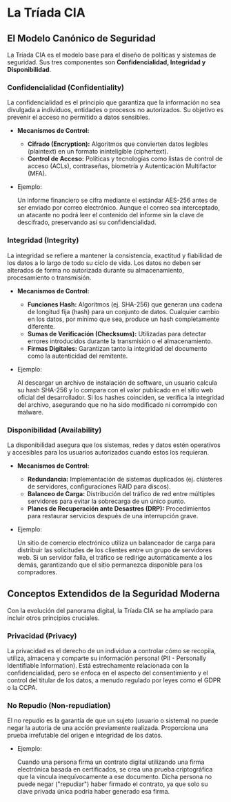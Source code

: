 # La Tríada CIA

## El Modelo Canónico de Seguridad

La Tríada CIA es el modelo base para el diseño de políticas y sistemas de seguridad. Sus tres componentes son **Confidencialidad, Integridad y Disponibilidad**.

### Confidencialidad (Confidentiality)

La confidencialidad es el principio que garantiza que la información no sea divulgada a individuos, entidades o procesos no autorizados. Su objetivo es prevenir el acceso no permitido a datos sensibles.

* **Mecanismos de Control:**
  * **Cifrado (Encryption):** Algoritmos que convierten datos legibles (plaintext) en un formato ininteligible (ciphertext).
  * **Control de Acceso:** Políticas y tecnologías como listas de control de acceso (ACLs), contraseñas, biometría y Autenticación Multifactor (MFA).
*   Ejemplo:

    Un informe financiero se cifra mediante el estándar AES-256 antes de ser enviado por correo electrónico. Aunque el correo sea interceptado, un atacante no podrá leer el contenido del informe sin la clave de descifrado, preservando así su confidencialidad.

### Integridad (Integrity)

La integridad se refiere a mantener la consistencia, exactitud y fiabilidad de los datos a lo largo de todo su ciclo de vida. Los datos no deben ser alterados de forma no autorizada durante su almacenamiento, procesamiento o transmisión.

* **Mecanismos de Control:**
  * **Funciones Hash:** Algoritmos (ej. SHA-256) que generan una cadena de longitud fija (hash) para un conjunto de datos. Cualquier cambio en los datos, por mínimo que sea, produce un hash completamente diferente.
  * **Sumas de Verificación (Checksums):** Utilizadas para detectar errores introducidos durante la transmisión o el almacenamiento.
  * **Firmas Digitales:** Garantizan tanto la integridad del documento como la autenticidad del remitente.
*   Ejemplo:

    Al descargar un archivo de instalación de software, un usuario calcula su hash SHA-256 y lo compara con el valor publicado en el sitio web oficial del desarrollador. Si los hashes coinciden, se verifica la integridad del archivo, asegurando que no ha sido modificado ni corrompido con malware.

### Disponibilidad (Availability)

La disponibilidad asegura que los sistemas, redes y datos estén operativos y accesibles para los usuarios autorizados cuando estos los requieran.

* **Mecanismos de Control:**
  * **Redundancia:** Implementación de sistemas duplicados (ej. clústeres de servidores, configuraciones RAID para discos).
  * **Balanceo de Carga:** Distribución del tráfico de red entre múltiples servidores para evitar la sobrecarga de un único punto.
  * **Planes de Recuperación ante Desastres (DRP):** Procedimientos para restaurar servicios después de una interrupción grave.
*   Ejemplo:

    Un sitio de comercio electrónico utiliza un balanceador de carga para distribuir las solicitudes de los clientes entre un grupo de servidores web. Si un servidor falla, el tráfico se redirige automáticamente a los demás, garantizando que el sitio permanezca disponible para los compradores.

## Conceptos Extendidos de la Seguridad Moderna

Con la evolución del panorama digital, la Tríada CIA se ha ampliado para incluir otros principios cruciales.

### Privacidad (Privacy)

La privacidad es el derecho de un individuo a controlar cómo se recopila, utiliza, almacena y comparte su información personal (PII - Personally Identifiable Information). Está estrechamente relacionada con la confidencialidad, pero se enfoca en el aspecto del consentimiento y el control del titular de los datos, a menudo regulado por leyes como el GDPR o la CCPA.

### No Repudio (Non-repudiation)

El no repudio es la garantía de que un sujeto (usuario o sistema) no puede negar la autoría de una acción previamente realizada. Proporciona una prueba irrefutable del origen e integridad de los datos.

*   Ejemplo:

    Cuando una persona firma un contrato digital utilizando una firma electrónica basada en certificados, se crea una prueba criptográfica que la vincula inequívocamente a ese documento. Dicha persona no puede negar ("repudiar") haber firmado el contrato, ya que solo su clave privada única podría haber generado esa firma.

